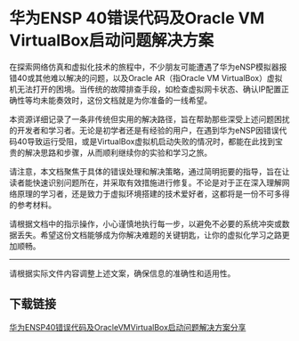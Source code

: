 # 华为ENSP 40错误代码及Oracle VM VirtualBox启动问题解决方案

在探索网络仿真和虚拟化技术的旅程中，不少朋友可能遭遇了华为eNSP模拟器报错40或其他难以解决的问题，以及Oracle AR（指Oracle VM VirtualBox）虚拟机无法打开的困境。当传统的故障排查手段，如检查虚拟网卡状态、确认IP配置正确性等均未能奏效时，这份文档就是为你准备的一线希望。

本资源详细记录了一条非传统但实用的解决路径，旨在帮助那些深受上述问题困扰的开发者和学习者。无论是初学者还是有经验的用户，在遇到华为eNSP因错误代码40导致运行受阻，或是VirtualBox虚拟机启动失败的情况时，都能在此找到宝贵的解决思路和步骤，从而顺利继续你的实验和学习之旅。

请注意，本文档聚焦于具体的错误处理和解决策略，通过简明扼要的指导，旨在让读者能快速识别问题所在，并采取有效措施进行修复。不论是对于正在深入理解网络原理的学习者，还是致力于虚拟环境搭建的技术爱好者，这都将是一份不可多得的参考材料。

请根据文档中的指示操作，小心谨慎地执行每一步，以避免不必要的系统冲突或数据丢失。希望这份文档能够成为你解决难题的关键钥匙，让你的虚拟化学习之路更加顺畅。

---

请根据实际文件内容调整上述文案，确保信息的准确性和适用性。

## 下载链接

[华为ENSP40错误代码及OracleVMVirtualBox启动问题解决方案分享](https://pan.quark.cn/s/d6d39c6c143c)